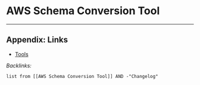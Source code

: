 # AWS Schema Conversion Tool

---

## Appendix: Links

* [Tools](../../../Tools.md)

*Backlinks:*

````dataview
list from [[AWS Schema Conversion Tool]] AND -"Changelog"
````
